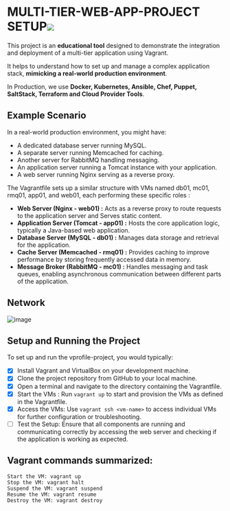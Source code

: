 # MULTI-TIER-WEB-APP-PROJECT SETUP![](Aspose.Words.727762e1-087c-4faf-8e5f-48ca293c97cf.001.png)
This project is an __educational tool__ designed to demonstrate the integration and deployment of a multi-tier application using Vagrant. 

It helps to understand how to set up and manage a complex application stack, __mimicking a real-world production environment__. 

In Production, we use __Docker, Kubernetes, Ansible, Chef, Puppet, SaltStack, Terraform and Cloud Provider Tools__.


## Example Scenario

In a real-world production environment, you might have:

- A dedicated database server running MySQL.
- A separate server running Memcached for caching.
- Another server for RabbitMQ handling messaging.
- An application server running a Tomcat instance with your application.
- A web server running Nginx serving as a reverse proxy.

The Vagrantfile sets up a similar structure with VMs named db01, mc01, rmq01, app01, and web01, each performing these specific roles :

- __Web Server (Nginx - web01) :__ Acts as a reverse proxy to route requests to the application server and Serves static content.
- __Application Server (Tomcat - app01) :__ Hosts the core application logic, typically a Java-based web application.
- __Database Server (MySQL - db01) :__ Manages data storage and retrieval for the application.
- __Cache Server (Memcached - rmq01) :__ Provides caching to improve performance by storing frequently accessed data in memory.
- __Message Broker (RabbitMQ - mc01) :__ Handles messaging and task queues, enabling asynchronous communication between different parts of the application.


## Network
![image](https://github.com/EtienneBel/devops-projects/assets/49534121/9e426a79-e1d8-4bda-b2b8-9b05d20801b5)


## Setup and Running the Project
To set up and run the vprofile-project, you would typically:

- [x] Install Vagrant and VirtualBox on your development machine.
- [x] Clone the project repository from GitHub to your local machine.
- [x] Open a terminal and navigate to the directory containing the Vagrantfile.
- [x] Start the VMs : Run `vagrant up` to start and provision the VMs as defined in the Vagrantfile.
- [x] Access the VMs: Use `vagrant ssh <vm-name>` to access individual VMs for further configuration or troubleshooting.
- [ ] Test the Setup: Ensure that all components are running and communicating correctly by accessing the web server and checking if the application is working as expected.

## Vagrant commands summarized:
```
Start the VM: vagrant up
Stop the VM: vagrant halt
Suspend the VM: vagrant suspend
Resume the VM: vagrant resume
Destroy the VM: vagrant destroy
```

